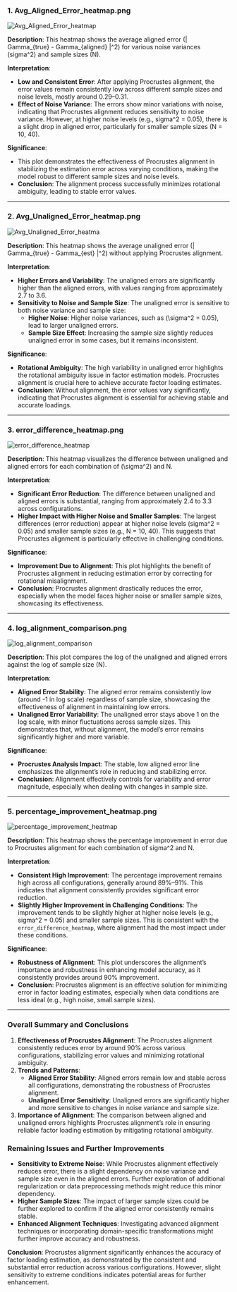 ### 1. **Avg_Aligned_Error_heatmap.png**

![Avg_Aligned_Error_heatmap](https://github.com/aditya-saxena-7/ipca/blob/main/synthetic_data/plots/20241026_133634/Avg_Aligned_Error_heatmap.png)

**Description**: This heatmap shows the average aligned error (| Gamma_{true} - Gamma_{aligned} |^2) for various noise variances (sigma^2) and sample sizes (N).

**Interpretation**:
- **Low and Consistent Error**: After applying Procrustes alignment, the error values remain consistently low across different sample sizes and noise levels, mostly around 0.29–0.31.
- **Effect of Noise Variance**: The errors show minor variations with noise, indicating that Procrustes alignment reduces sensitivity to noise variance. However, at higher noise levels (e.g., sigma^2 = 0.05), there is a slight drop in aligned error, particularly for smaller sample sizes (N = 10, 40).

**Significance**:
- This plot demonstrates the effectiveness of Procrustes alignment in stabilizing the estimation error across varying conditions, making the model robust to different sample sizes and noise levels.
- **Conclusion**: The alignment process successfully minimizes rotational ambiguity, leading to stable error values.

---

### 2. **Avg_Unaligned_Error_heatmap.png**

![Avg_Unaligned_Error_heatma](https://github.com/aditya-saxena-7/ipca/blob/main/synthetic_data/plots/20241026_133634/Avg_Unaligned_Error_heatmap.png)

**Description**: This heatmap shows the average unaligned error (| Gamma_{true} - Gamma_{est} |^2) without applying Procrustes alignment.

**Interpretation**:
- **Higher Errors and Variability**: The unaligned errors are significantly higher than the aligned errors, with values ranging from approximately 2.7 to 3.6.
- **Sensitivity to Noise and Sample Size**: The unaligned error is sensitive to both noise variance and sample size:
  - **Higher Noise**: Higher noise variances, such as \(\sigma^2 = 0.05\), lead to larger unaligned errors.
  - **Sample Size Effect**: Increasing the sample size slightly reduces unaligned error in some cases, but it remains inconsistent.

**Significance**:
- **Rotational Ambiguity**: The high variability in unaligned error highlights the rotational ambiguity issue in factor estimation models. Procrustes alignment is crucial here to achieve accurate factor loading estimates.
- **Conclusion**: Without alignment, the error values vary significantly, indicating that Procrustes alignment is essential for achieving stable and accurate loadings.

---

### 3. **error_difference_heatmap.png**

![error_difference_heatmap](https://github.com/aditya-saxena-7/ipca/blob/main/synthetic_data/plots/20241026_133634/error_difference_heatmap.png)

**Description**: This heatmap visualizes the difference between unaligned and aligned errors for each combination of \(\sigma^2\) and N.

**Interpretation**:
- **Significant Error Reduction**: The difference between unaligned and aligned errors is substantial, ranging from approximately 2.4 to 3.3 across configurations.
- **Higher Impact with Higher Noise and Smaller Samples**: The largest differences (error reduction) appear at higher noise levels (sigma^2 = 0.05) and smaller sample sizes (e.g., N = 10, 40). This suggests that Procrustes alignment is particularly effective in challenging conditions.

**Significance**:
- **Improvement Due to Alignment**: This plot highlights the benefit of Procrustes alignment in reducing estimation error by correcting for rotational misalignment. 
- **Conclusion**: Procrustes alignment drastically reduces the error, especially when the model faces higher noise or smaller sample sizes, showcasing its effectiveness.

---

### 4. **log_alignment_comparison.png**

![log_alignment_comparison](https://github.com/aditya-saxena-7/ipca/blob/main/synthetic_data/plots/20241026_133634/log_alignment_comparison.png)

**Description**: This plot compares the log of the unaligned and aligned errors against the log of sample size (N).

**Interpretation**:
- **Aligned Error Stability**: The aligned error remains consistently low (around -1 in log scale) regardless of sample size, showcasing the effectiveness of alignment in maintaining low errors.
- **Unaligned Error Variability**: The unaligned error stays above 1 on the log scale, with minor fluctuations across sample sizes. This demonstrates that, without alignment, the model’s error remains significantly higher and more variable.

**Significance**:
- **Procrustes Analysis Impact**: The stable, low aligned error line emphasizes the alignment’s role in reducing and stabilizing error. 
- **Conclusion**: Alignment effectively controls for variability and error magnitude, especially when dealing with changes in sample size.

---

### 5. **percentage_improvement_heatmap.png**

![percentage_improvement_heatmap](https://github.com/aditya-saxena-7/ipca/blob/main/synthetic_data/plots/20241026_133634/percentage_improvement_heatmap.png)

**Description**: This heatmap shows the percentage improvement in error due to Procrustes alignment for each combination of sigma^2 and N.

**Interpretation**:
- **Consistent High Improvement**: The percentage improvement remains high across all configurations, generally around 89%–91%. This indicates that alignment consistently provides significant error reduction.
- **Slightly Higher Improvement in Challenging Conditions**: The improvement tends to be slightly higher at higher noise levels (e.g., sigma^2 = 0.05) and smaller sample sizes. This is consistent with the `error_difference_heatmap`, where alignment had the most impact under these conditions.

**Significance**:
- **Robustness of Alignment**: This plot underscores the alignment’s importance and robustness in enhancing model accuracy, as it consistently provides around 90% improvement.
- **Conclusion**: Procrustes alignment is an effective solution for minimizing error in factor loading estimates, especially when data conditions are less ideal (e.g., high noise, small sample sizes).

---

### Overall Summary and Conclusions

1. **Effectiveness of Procrustes Alignment**: The Procrustes alignment consistently reduces error by around 90% across various configurations, stabilizing error values and minimizing rotational ambiguity.
2. **Trends and Patterns**:
   - **Aligned Error Stability**: Aligned errors remain low and stable across all configurations, demonstrating the robustness of Procrustes alignment.
   - **Unaligned Error Sensitivity**: Unaligned errors are significantly higher and more sensitive to changes in noise variance and sample size.
3. **Importance of Alignment**: The comparison between aligned and unaligned errors highlights Procrustes alignment’s role in ensuring reliable factor loading estimation by mitigating rotational ambiguity.

### Remaining Issues and Further Improvements

- **Sensitivity to Extreme Noise**: While Procrustes alignment effectively reduces error, there is a slight dependency on noise variance and sample size even in the aligned errors. Further exploration of additional regularization or data preprocessing methods might reduce this minor dependency.
- **Higher Sample Sizes**: The impact of larger sample sizes could be further explored to confirm if the aligned error consistently remains stable.
- **Enhanced Alignment Techniques**: Investigating advanced alignment techniques or incorporating domain-specific transformations might further improve accuracy and robustness.

**Conclusion**: Procrustes alignment significantly enhances the accuracy of factor loading estimation, as demonstrated by the consistent and substantial error reduction across various configurations. However, slight sensitivity to extreme conditions indicates potential areas for further enhancement.
